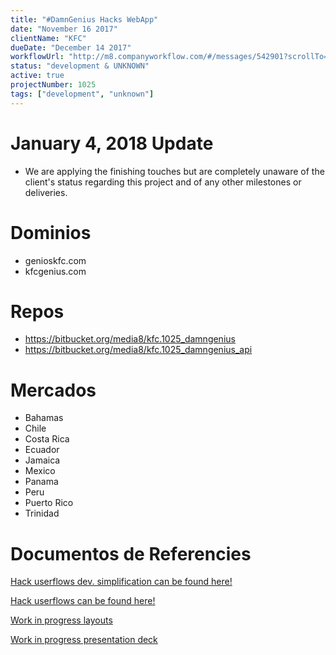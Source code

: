 ```yaml
---
title: "#DamnGenius Hacks WebApp"
date: "November 16 2017"
clientName: "KFC"
dueDate: "December 14 2017"
workflowUrl: "http://m8.companyworkflow.com/#/messages/542901?scrollTo=1678222&"
status: "development & UNKNOWN"
active: true
projectNumber: 1025
tags: ["development", "unknown"]
---
```


# January 4, 2018 Update

* We are applying the finishing touches but are completely unaware of the client's status regarding this project and of any other milestones or deliveries.

# Dominios

* genioskfc.com
* kfcgenius.com

# Repos

* https://bitbucket.org/media8/kfc.1025_damngenius
* https://bitbucket.org/media8/kfc.1025_damngenius_api

# Mercados

* Bahamas
* Chile
* Costa Rica
* Ecuador
* Jamaica
* Mexico
* Panama
* Peru
* Puerto Rico
* Trinidad

# Documentos de Referencies

[Hack userflows dev. simplification can be found here!](https://docs.google.com/document/d/19yB1lofM5CEJ9LrQIl6JohT2xTkNyZtpZhdLgQZrJwA/edit#heading=h.1jz3qvpxxgu5)

[Hack userflows can be found here!](https://docs.google.com/presentation/d/1KS7G07EdyGa6Y1q-fDZJkErnZXqlRB8__bvrtkUBfUU/edit#slide=id.p)

[Work in progress layouts](https://drive.google.com/drive/u/1/folders/1ppOu4qzQ5b6KkWqW6F8yfeDSWk02uBCy)

[Work in progress presentation deck](https://docs.google.com/presentation/d/1KVD6D92-6KUbGzD7uhK9CbtaWkUZ_F--Oj-N8nYNzh4/edit#slide=id.p3)
